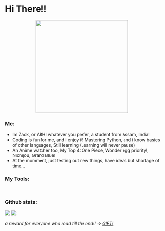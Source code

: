 # Hi There!!

<div align = center>
  <img src="./assets/rohan.png" height="300" width="300">
  <a href="https://t.me/ZackBloodshot"><img src="https://img.shields.io/badge/@ZackBloodshot-131621?style=for-the-badge&logo=telegram&logoColor=blue" alt="" srcset=""></a>
  <a href="https://discordapp.com/users/859099607564025896"><img src="https://img.shields.io/badge/@ZackBloodshot-131621?style=for-the-badge&logo=discord&logoColor=blue" alt="" srcset=""></a>
</div>

### Me:
<ul>
  <li>
    Im Zack, or ABHI whatever you prefer, a student from Assam, India!
  </li>
  <li>
    Coding is fun for me, and i enjoy it! Mastering Python, and i know basics of other languages, Still learning (Learning will never pause)
  </li>
  <li>
    An Anime watcher too, My Top 4: One Piece, Wonder egg priority!, Nichijou, Grand Blue!
  </li>
  <li>
    At the momment, just testing out new things, have ideas but shortage of time...
  </li>
</ul>

### My Tools:
 <p> 
 <a href="https://www.python.org/"><img src="https://img.shields.io/badge/Python-white?style=for-the-badge&logo=python&logoColor=azure-blue" alt=""></a> 
 <a href="https://developer.mozilla.org/en-US/docs/Web/HTML"><img src="https://img.shields.io/badge/HTML5-E34F26?style=for-the-badge&logo=html5&logoColor=white" alt="" srcset=""></a> 
 <ahref="https://developer.mozilla.org/en-US/docs/Learn/CSS/First_steps/What_is_CSS"><img src="https://img.shields.io/badge/CSS3-264de4?style=for-the-badge&logo=css3&logoColor=white" alt="" srcset=""></a> 
 <a href="https://guides.github.com/features/mastering-markdown/"><img src="https://img.shields.io/badge/Markdown-000000?style=for-the-badge&logo=markdown&logoColor=white" alt="" srcset=""></a> 
 <a href="https://www.djangoproject.com/"><img src="https://img.shields.io/badge/Django-092E20?style=for-the-badge&logo=django&logoColor=white" alt="" srcset=""></a> 
 <a href="https://flask.palletsprojects.com/"><img src="https://img.shields.io/badge/Flask-white?style=for-the-badge&logo=flask&logoColor=black" alt=""></a> 
 <a href="https://www.mongodb.com/"><img src="https://img.shields.io/badge/MongoDB-4EA94B?style=for-the-badge&logo=mongodb&logoColor=white" alt="" srcset=""></a>
 <a href="https://redis.com/"><img src="https://img.shields.io/badge/redis-%23DD0031.svg?&style=for-the-badge&logo=redis&logoColor=white" alt="" srcset=""></a>
 <a href="https://git-scm.com/"><img src="https://img.shields.io/badge/Git-F05032?style=for-the-badge&logo=git&logoColor=white" alt="" srcset=""></a> 
</p>

### Github stats: 

<img src='https://github-readme-stats.vercel.app/api?username=Zack-Bloodshot&title_color=0095B6&text_color=78779B&icon_color=ffdb62&bg_color=000000&hide_border=true'>
<img src='https://github-readme-stats.vercel.app/api/top-langs/?username=Zack-Bloodshot&layout=compact&title_color=0095B6&text_color=78779B&icon_color=ffdb62&bg_color=000000&hide_border=true>'>


*a reward for everyone who read till the end!! => [GIFT!](https://youtu.be/dQw4w9WgXcQ)*
